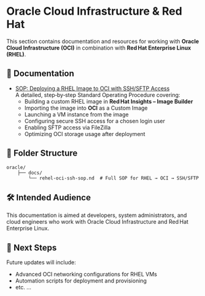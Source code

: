 # Oracle Cloud Infrastructure & Red Hat

This section contains documentation and resources for working with **Oracle Cloud Infrastructure (OCI)** in combination with **Red Hat Enterprise Linux (RHEL)**.

## 📄 Documentation

- [SOP: Deploying a RHEL Image to OCI with SSH/SFTP Access](./docs/rhel-oci-ssh-sop.md)  
  A detailed, step‑by‑step Standard Operating Procedure covering:
  - Building a custom RHEL image in **Red Hat Insights – Image Builder**
  - Importing the image into **OCI** as a Custom Image
  - Launching a VM instance from the image
  - Configuring secure SSH access for a chosen login user
  - Enabling SFTP access via FileZilla
  - Optimizing OCI storage usage after deployment

## 📂 Folder Structure

```text
oracle/ 
    ├── docs/ 
        └── rehel-oci-ssh-sop.nd  # Full SOP for RHEL → OCI → SSH/SFTP
```

## 🛠 Intended Audience

This documentation is aimed at developers, system administrators, and cloud engineers who work with Oracle Cloud Infrastructure and Red Hat Enterprise Linux.

## 🚀 Next Steps

Future updates will include:

- Advanced OCI networking configurations for RHEL VMs
- Automation scripts for deployment and provisioning
- etc. ...
